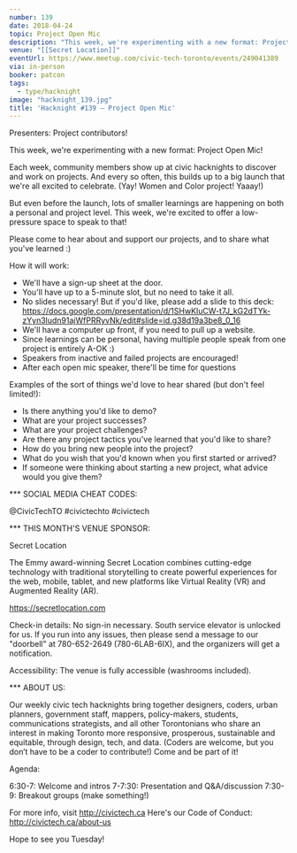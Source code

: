 ```yaml
---
number: 139
date: 2018-04-24
topic: Project Open Mic
description: "This week, we're experimenting with a new format: Project Open Mic! But even before the launch, lots of smaller learnings are happening on both a personal and project level. Each week, community members show up at civic hacknights to discover and work on projects. And every so often, this builds up to a big launch that we're all excited to celebrate. This week, we're excited to offer a low-pressure space to speak to that!"
venue: "[[Secret Location]]"
eventUrl: https://www.meetup.com/civic-tech-toronto/events/249041389
via: in-person
booker: patcon
tags:
  - type/hacknight
image: "hacknight_139.jpg"
title: 'Hacknight #139 – Project Open Mic'
---
```


Presenters: Project contributors!

This week, we're experimenting with a new format: Project Open Mic!

Each week, community members show up at civic hacknights to discover and work on projects. And every so often, this builds up to a big launch that we're all excited to celebrate. (Yay! Women and Color project! Yaaay!)

But even before the launch, lots of smaller learnings are happening on both a personal and project level. This week, we're excited to offer a low-pressure space to speak to that!

Please come to hear about and support our projects, and to share what you've learned :)

How it will work:

- We'll have a sign-up sheet at the door.
- You'll have up to a 5-minute slot, but no need to take it all.
- No slides necessary! But if you'd like, please add a slide to this deck:
https://docs.google.com/presentation/d/1SHwKIuCW-t7J_kG2dTYk-zYyn3ludn91ajWfPRRyvNk/edit#slide=id.g38d19a3be8_0_16
- We'll have a computer up front, if you need to pull up a website.
- Since learnings can be personal, having multiple people speak from one project is entirely A-OK :)
- Speakers from inactive and failed projects are encouraged!
- After each open mic speaker, there'll be time for questions

Examples of the sort of things we'd love to hear shared (but don't feel limited!):

- Is there anything you'd like to demo?
- What are your project successes?
- What are your project challenges?
- Are there any project tactics you've learned that you'd like to share?
- How do you bring new people into the project?
- What do you wish that you'd known when you first started or arrived?
- If someone were thinking about starting a new project, what advice would you give them?

*** SOCIAL MEDIA CHEAT CODES:

@CivicTechTO \#civictechto \#civictech

*** THIS MONTH'S VENUE SPONSOR:

Secret Location

The Emmy award-winning Secret Location combines cutting-edge technology with traditional storytelling to create powerful experiences for the web, mobile, tablet, and new platforms like Virtual Reality (VR) and Augmented Reality (AR).

https://secretlocation.com

Check-in details: No sign-in necessary. South service elevator is unlocked for us. If you run into any issues, then please send a message to our "doorbell" at 780-652-2649 (780-6LAB-6IX), and the organizers will get a notification.

Accessibility: The venue is fully accessible (washrooms included).

*** ABOUT US:

Our weekly civic tech hacknights bring together designers, coders, urban planners, government staff, mappers, policy-makers, students, communications strategists, and all other Torontonians who share an interest in making Toronto more responsive, prosperous, sustainable and equitable, through design, tech, and data. (Coders are welcome, but you don’t have to be a coder to contribute!) Come and be part of it!

Agenda:

6:30-7: Welcome and intros
7-7:30: Presentation and Q&A/discussion
7:30-9: Breakout groups (make something!)

For more info, visit http://civictech.ca
Here's our Code of Conduct: http://civictech.ca/about-us

Hope to see you Tuesday!